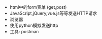 - html中的form表单  (get,post)
- JavaScript,jQuery,vue.js等等发送HTTP请求
- 浏览器
- 使用python模拟发送http
- 工具: postman
